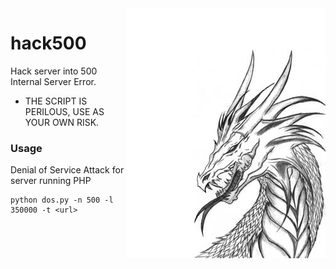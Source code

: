 <img align="right" src="/asset/img/dragon_0.jpg" alt="dragon picture" />

# hack500
Hack server into 500 Internal Server Error.
* THE SCRIPT IS PERILOUS, USE AS YOUR OWN RISK.

### Usage 
Denial of Service Attack for server running PHP 
```Base 
python dos.py -n 500 -l 350000 -t <url>
```


